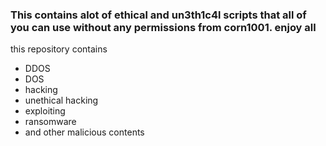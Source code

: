 ### This contains alot of ethical and un3th1c4l scripts that all of you can use without any permissions from corn1001. enjoy all

this repository contains

- DDOS
- DOS
- hacking
- unethical hacking
- exploiting
- ransomware
- and other malicious contents

<!--
**Corn1001/Corn1001** is a ✨ _special_ ✨ repository because its `README.md` (this file) appears on your GitHub profile.

Here are some ideas to get you started:

- 🔭 I’m currently working on alot of ethical educational scripts that all of you could use and learn
- 🌱 I’m currently learning computer engineering cause its my dream

- 🤔 I’m looking for help with ...
- 💬 Ask me about ...
- 📫 How to reach me: ...
- 😄 Pronouns: ...
- ⚡ Fun fact: ...
-->
